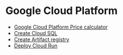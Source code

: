 # Google Cloud Platform
- [Google Cloud Platform Price calculator](https://cloud.google.com/products/calculator?hl=en)
- [Create Cloud SQL](/gcp/create-cloudsql/)
- [Create Artifact registry](/gcp/create-artifact-registry/)
- [Deploy Cloud Run](/gcp/create-cloud-run/)